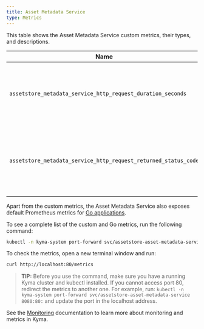 ```yaml
---
title: Asset Metadata Service
type: Metrics
---
```


This table shows the Asset Metadata Service custom metrics, their types, and descriptions.

| Name | Type | Description |
|------|-------------|------|
| `assetstore_metadata_service_http_request_duration_seconds` | histogram | Specifies a number of HTTP requests the service processes in a given time series. |
| `assetstore_metadata_service_http_request_returned_status_code` | counter | Specifies a number of different HTTP response status codes in a given time series. |

Apart from the custom metrics, the Asset Metadata Service also exposes default Prometheus metrics for [Go applications](https://prometheus.io/docs/guides/go-application/).

To see a complete list of the custom and Go metrics, run the following command:

```bash
kubectl -n kyma-system port-forward svc/assetstore-asset-metadata-service 80
```

To check the metrics, open a new terminal window and run:

```bash
curl http://localhost:80/metrics
```

> **TIP:** Before you use the command, make sure you have a running Kyma cluster and kubectl installed. If you cannot access port 80, redirect the metrics to another one. For example, run: `kubectl -n kyma-system port-forward svc/assetstore-asset-metadata-service 8080:80:` and update the port in the localhost address.

See the [Monitoring](/components/monitoring) documentation to learn more about monitoring and metrics in Kyma.
